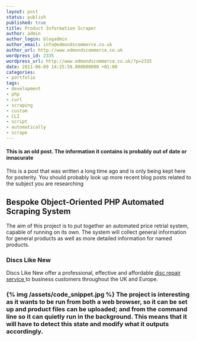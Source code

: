 ```yaml
---
layout: post
status: publish
published: true
title: Product Information Scraper
author: admin
author_login: blogadmin
author_email: info@edmondscommerce.co.uk
author_url: http://www.edmondscommerce.co.uk
wordpress_id: 2335
wordpress_url: http://www.edmondscommerce.co.uk/?p=2335
date: 2011-06-09 14:25:59.000000000 +01:00
categories:
- portfolio
tags:
- development
- php
- curl
- scraping
- custom
- CLI
- script
- automatically
- scrape
---
```

<div class="oldpost"><h4>This is an old post. The information it contains is probably out of date or innacurate</h4>
<p>
This is a post that was written a long time ago and is only being kept here for posterity.
You should probably look up more recent blog posts related to the subject you are researching
</p>
</div>
<h2>Bespoke Object-Oriented PHP Automated Scraping System</h2>

The aim of this project is to put together an automated price retrial system, capable of running on its own. The system will collect general information for general products as well as more detailed information for named products. 

<h3>Discs Like New</h3>

Discs Like New  offer a professional, effective and affordable <a href=”http://www.discslikenew.com/”>disc repair service </a>to business customers throughout the UK and Europe.


<h3>
{% img  /assets/code_snippet.jpg %}
The project is interesting as it wants to be run from both a web browser, so it can be set up and product files can be uploaded; and from the command line so it can quietly run in the background. This means that it will have to detect this state and modify what it outputs accordingly.


